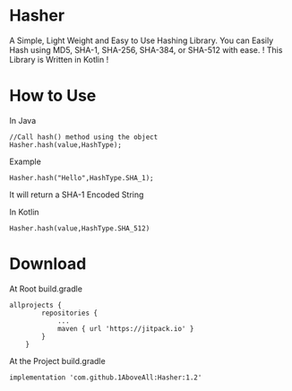 # Hasher
A Simple, Light Weight and Easy to Use Hashing Library.
You can Easily Hash using MD5, SHA-1, SHA-256, SHA-384, or SHA-512 with ease.
! This Library is Written in Kotlin !

# How to Use
In Java
```
//Call hash() method using the object
Hasher.hash(value,HashType);
```
Example
``` 
Hasher.hash("Hello",HashType.SHA_1);

```
It will return a SHA-1 Encoded String 

In Kotlin


```
Hasher.hash(value,HashType.SHA_512)
```

# Download
At Root build.gradle
```
allprojects {
		repositories {
			...
			maven { url 'https://jitpack.io' }
		}
	}
```
At the Project build.gradle
```
implementation 'com.github.1AboveAll:Hasher:1.2'
```
  
  
